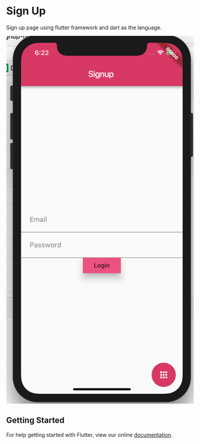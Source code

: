 # Sign Up

Sign up page using flutter framework and dart as the language.

![alt text](./ios-sc.png)
## Getting Started

For help getting started with Flutter, view our online
[documentation](https://flutter.io/).
